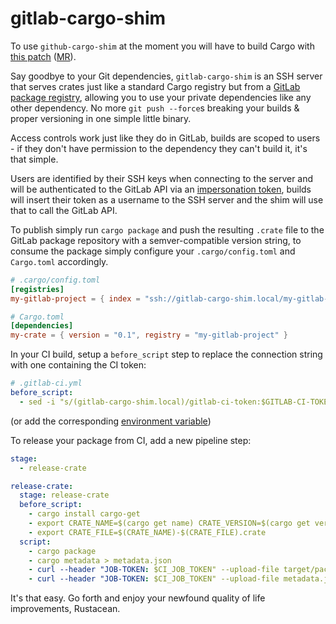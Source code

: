 # gitlab-cargo-shim

To use `github-cargo-shim` at the moment you will have to build Cargo with
[this patch][patch] ([MR][MR]).

Say goodbye to your Git dependencies, `gitlab-cargo-shim` is an SSH server
that serves crates just like a standard Cargo registry but from a
[GitLab package registry][gitlab-package-registry], allowing you to use
your private dependencies like any other dependency. No more `git push --force`s
breaking your builds & proper versioning in one simple little binary.

Access controls work just like they do in GitLab, builds are scoped to
users - if they don't have permission to the dependency they can't build
it, it's that simple.

Users are identified by their SSH keys when connecting to the server and
will be authenticated to the GitLab API via an [impersonation token][imp-token],
builds will insert their token as a username to the SSH server and the
shim will use that to call the GitLab API.

To publish simply run `cargo package` and push the resulting `.crate` file
to the GitLab package repository with a semver-compatible version string, to
consume the package simply configure your `.cargo/config.toml` and `Cargo.toml`
accordingly.

```toml
# .cargo/config.toml
[registries]
my-gitlab-project = { index = "ssh://gitlab-cargo-shim.local/my-gitlab-group/my-gitlab-project" }

# Cargo.toml
[dependencies]
my-crate = { version = "0.1", registry = "my-gitlab-project" }
```

In your CI build, setup a `before_script` step to replace the connection string
with one containing the CI token:

```yaml
# .gitlab-ci.yml
before_script:
  - sed -i "s/(gitlab-cargo-shim.local)/gitlab-ci-token:$GITLAB-CI-TOKEN@\1/" .cargo/config.toml
```

(or add the corresponding [environment variable][envvar])

To release your package from CI, add a new pipeline step:

```yaml
stage:
  - release-crate

release-crate:
  stage: release-crate
  before_script:
    - cargo install cargo-get
    - export CRATE_NAME=$(cargo get name) CRATE_VERSION=$(cargo get version)
    - export CRATE_FILE=$(CRATE_NAME)-$(CRATE_FILE).crate
  script:
    - cargo package
    - cargo metadata > metadata.json
    - curl --header "JOB-TOKEN: $CI_JOB_TOKEN" --upload-file target/package/${CRATE_FILE} "${CI_API_V4_URL}/projects/${CI_PROJECT_ID}/packages/generic/${NAME}/${VERSION}/${CRATE_FILE}"
    - curl --header "JOB-TOKEN: $CI_JOB_TOKEN" --upload-file metadata.json "${CI_API_V4_URL}/projects/${CI_PROJECT_ID}/packages/generic/${NAME}/${VERSION}/metadata.json"
```

It's that easy. Go forth and enjoy your newfound quality of life improvements,
Rustacean.

[gitlab-package-registry]: https://docs.gitlab.com/ee/user/packages/package_registry/index.html
[imp-token]: https://docs.gitlab.com/ee/api/index.html#impersonation-tokens
[envvar]: https://doc.rust-lang.org/cargo/reference/registries.html#using-an-alternate-registry
[patch]: https://github.com/rust-lang/cargo/pull/10484.patch
[MR]: https://github.com/rust-lang/cargo/pull/10484
